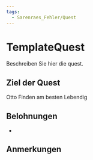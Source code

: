```yaml
---
tags:
  - Sarenraes_Fehler/Quest
---
```

# TemplateQuest
Beschreiben Sie hier die quest.

## Ziel der Quest
Otto Finden am besten Lebendig

## Belohnungen
-


## Anmerkungen